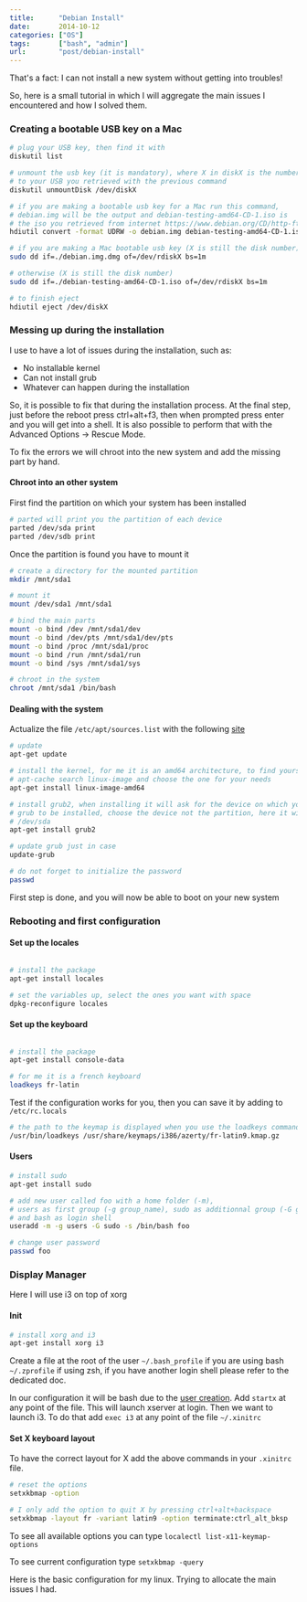 ```yaml
---
title:      "Debian Install"
date:       2014-10-12
categories: ["OS"]
tags:       ["bash", "admin"]
url:        "post/debian-install"
---
```


That's a fact: I can not install a new system without getting into troubles!

So, here is a small tutorial in which I will aggregate the main issues I
encountered and how I solved them.

### Creating a bootable USB key on a Mac

```bash
# plug your USB key, then find it with
diskutil list

# unmount the usb key (it is mandatory), where X in diskX is the number assigned
# to your USB you retrieved with the previous command
diskutil unmountDisk /dev/diskX

# if you are making a bootable usb key for a Mac run this command,
# debian.img will be the output and debian-testing-amd64-CD-1.iso is
# the iso you retrieved from internet https://www.debian.org/CD/http-ftp/
hdiutil convert -format UDRW -o debian.img debian-testing-amd64-CD-1.iso

# if you are making a Mac bootable usb key (X is still the disk number)
sudo dd if=./debian.img.dmg of=/dev/rdiskX bs=1m

# otherwise (X is still the disk number)
sudo dd if=./debian-testing-amd64-CD-1.iso of=/dev/rdiskX bs=1m

# to finish eject
hdiutil eject /dev/diskX
```

### Messing up during the installation

I use to have a lot of issues during the installation, such as:

 * No installable kernel
 * Can not install grub
 * Whatever can happen during the installation

So, it is possible to fix that during the installation process.
At the final step, just before the reboot press ctrl+alt+f3, then when prompted
press enter and you will get into a shell. It is also possible to perform that
with the Advanced Options -> Rescue Mode.

To fix the errors we will chroot into the new system and add the missing part by
hand.

#### Chroot into an other system

First find the partition on which your system has been installed

```bash
# parted will print you the partition of each device
parted /dev/sda print
parted /dev/sdb print
```

Once the partition is found you have to mount it

```bash
# create a directory for the mounted partition
mkdir /mnt/sda1

# mount it
mount /dev/sda1 /mnt/sda1

# bind the main parts
mount -o bind /dev /mnt/sda1/dev
mount -o bind /dev/pts /mnt/sda1/dev/pts
mount -o bind /proc /mnt/sda1/proc
mount -o bind /run /mnt/sda1/run
mount -o bind /sys /mnt/sda1/sys

# chroot in the system
chroot /mnt/sda1 /bin/bash
```

#### Dealing with the system

Actualize the file `/etc/apt/sources.list` with the following
[site](http://debgen.simplylinux.ch/)

```bash
# update
apt-get update

# install the kernel, for me it is an amd64 architecture, to find yours just run
# apt-cache search linux-image and choose the one for your needs
apt-get install linux-image-amd64

# install grub2, when installing it will ask for the device on which you want
# grub to be installed, choose the device not the partition, here it will be
# /dev/sda
apt-get install grub2

# update grub just in case
update-grub

# do not forget to initialize the password
passwd

```

First step is done, and you will now be able to boot on your new system

### Rebooting and first configuration

#### Set up the locales

```bash

# install the package
apt-get install locales

# set the variables up, select the ones you want with space
dpkg-reconfigure locales

```

#### Set up the keyboard

```bash

# install the package
apt-get install console-data

# for me it is a french keyboard
loadkeys fr-latin

```

Test if the configuration works for you, then you can save it by adding to
`/etc/rc.locals`

```bash
# the path to the keymap is displayed when you use the loadkeys command
/usr/bin/loadkeys /usr/share/keymaps/i386/azerty/fr-latin9.kmap.gz
```

#### <a name="users"></a>Users

```bash
# install sudo
apt-get install sudo

# add new user called foo with a home folder (-m),
# users as first group (-g group_name), sudo as additionnal group (-G group_name)
# and bash as login shell
useradd -m -g users -G sudo -s /bin/bash foo

# change user password
passwd foo
```

### Display Manager

Here I will use i3 on top of xorg


#### Init

```bash
# install xorg and i3
apt-get install xorg i3
```

Create a file at the root of the user `~/.bash_profile` if you are using bash
`~/.zprofile` if using zsh, if you have another login shell please refer to the
dedicated doc.

In our configuration it will be bash due to the [user creation](#users).
Add `startx` at any point of the file. This will launch xserver at login.
Then we want to launch i3. To do that add `exec i3` at any point of the file
`~/.xinitrc`

#### Set X keyboard layout

To have the correct layout for X add the above commands in your `.xinitrc` file.

```bash
# reset the options
setxkbmap -option

# I only add the option to quit X by pressing ctrl+alt+backspace
setxkbmap -layout fr -variant latin9 -option terminate:ctrl_alt_bksp
```

To see all available options you can type `localectl list-x11-keymap-options`

To see current configuration type `setxkbmap -query`


Here is the basic configuration for my linux. Trying to allocate the main issues
I had.
